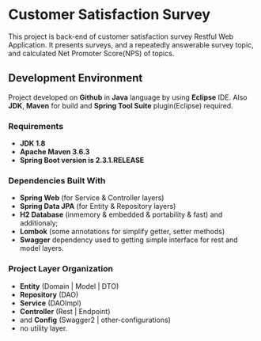 # Customer Satisfaction Survey

This project is back-end of customer satisfaction survey Restful Web Application.
It presents surveys, and a repeatedly answerable survey topic, and calculated Net Promoter Score(NPS) of topics.

## Development Environment

Project developed on **Github** in **Java** language by using **Eclipse** IDE. Also **JDK**, **Maven** for build and **Spring Tool Suite** plugin(Eclipse) required.

### Requirements

* **JDK 1.8**
* **Apache Maven 3.6.3**
* **Spring Boot version is 2.3.1.RELEASE**

### Dependencies Built With

* **Spring Web** (for Service & Controller layers)
* **Spring Data JPA** (for Entity & Repository layers)
* **H2 Database** (inmemory & embedded & portability & fast)
and additionaly;
* **Lombok** (some annotations for simplify getter, setter methods)
* **Swagger** dependency used to getting simple interface for rest and model layers.

### Project Layer Organization

* **Entity** (Domain | Model | DTO)
* **Repository** (DAO)
* **Service** (DAOImpl)
* **Controller** (Rest | Endpoint)
* and **Config** (Swagger2 | other-configurations)
* no utility layer.

